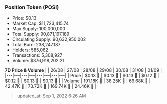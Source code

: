 
  ### Position Token (POSI)
  - Price: $0.13
  - Market Cap: $11,723,415.74
  - Max Supply: 100,000,000
  - Total Supply: 90,871,197.189
  - Circulating Supply: 90,632,950.002
  - Total Burn: 238,247.187
  - Holders: 585,062
  - Transactions: 5,308,927
  - Volume: $376,918,202.21

  **7D Price & Volume**
  | | 26&#x2F;08 | 27&#x2F;08 | 28&#x2F;08 | 29&#x2F;08 | 30&#x2F;08 | 31&#x2F;08 | 01&#x2F;09 |
  |---|---|---|---|---|---|---|---|
  | Price | $0.13 🔻 | $0.13 🔻 | $0.13 🔻 | $0.12 🔻 | $0.12 🔻 | $0.13 🚀 | $0.13 🚀 |
  | Volume | 191.18K 🚀 | 38.25K 🔻 | 69.68K 🚀 | 42.47K 🔻 | 73.72K 🚀 | 169.74K 🚀 | 24.46K 🔻 |

  > updated_at: Sep 1, 2022 6:26 AM
